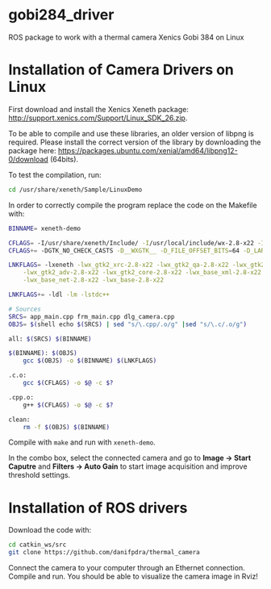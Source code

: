 # gobi284_driver
ROS package to work with a thermal camera Xenics Gobi 384 on Linux


# Installation of Camera Drivers on Linux

First download and install the Xenics Xeneth package: http://support.xenics.com/Support/Linux_SDK_26.zip.

To be able to compile and use these libraries, an older version of libpng is required. Please install the correct version of the library by downloading the package here: https://packages.ubuntu.com/xenial/amd64/libpng12-0/download (64bits).

To test the compilation, run:

```bash
cd /usr/share/xeneth/Sample/LinuxDemo
```

In order to correctly compile the program replace the code on the Makefile with:

```bash
BINNAME= xeneth-demo

CFLAGS= -I/usr/share/xeneth/Include/ -I/usr/local/include/wx-2.8-x22 -I/usr/local/lib/wx/include/gtk2-ansi-release-2.8/
CFLAGS+= -DGTK_NO_CHECK_CASTS -D__WXGTK__ -D_FILE_OFFSET_BITS=64 -D_LARGE_FILES -DNO_GCC_PRAGMA -D__GXX_ABI_VERSION=1002

LNKFLAGS= -lxeneth -lwx_gtk2_xrc-2.8-x22 -lwx_gtk2_qa-2.8-x22 -lwx_gtk2_html-2.8-x22 \
	-lwx_gtk2_adv-2.8-x22 -lwx_gtk2_core-2.8-x22 -lwx_base_xml-2.8-x22 \
	-lwx_base_net-2.8-x22 -lwx_base-2.8-x22

LNKFLAGS+= -ldl -lm -lstdc++

# Sources
SRCS= app_main.cpp frm_main.cpp dlg_camera.cpp
OBJS= $(shell echo $(SRCS) | sed "s/\.cpp/.o/g" |sed "s/\.c/.o/g")

all: $(SRCS) $(BINNAME)

$(BINNAME): $(OBJS)
	gcc $(OBJS) -o $(BINNAME) $(LNKFLAGS)

.c.o:
	gcc $(CFLAGS) -o $@ -c $?

.cpp.o:
	g++ $(CFLAGS) -o $@ -c $?

clean:
	rm -f $(OBJS) $(BINNAME)
  ```
  
Compile with ```make``` and run with ```xeneth-demo```.

In the combo box, select the connected camera and go to **Image -> Start Caputre** and **Filters -> Auto Gain** to start image acquisition and improve threshold settings.


# Installation of ROS drivers

Download the code with:

```bash
cd catkin_ws/src
git clone https://github.com/danifpdra/thermal_camera
```

Connect the camera to your computer through an Ethernet connection. Compile and run. You should be able to visualize the camera image in Rviz!
